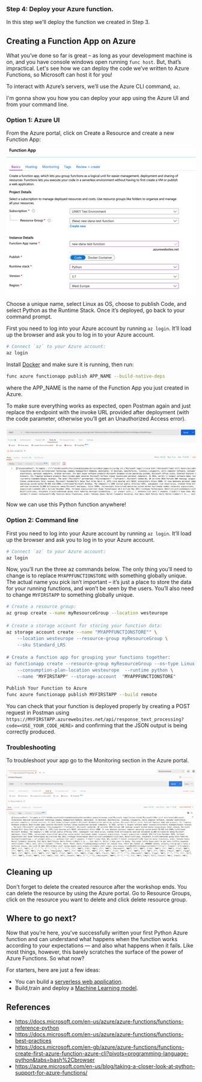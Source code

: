### Step 4: Deploy your Azure function.

In this step we'll deploy the function we created in Step 3.

## Creating a Function App on Azure
What you’ve done so far is great – as long as your development machine is on, and you have console windows open running `func host`. But, that’s 
impractical. Let's see how we can deploy the code we’ve written to Azure Functions, so Microsoft can host it for you!

To interact with Azure’s servers, we’ll use the Azure CLI command, `az`.

I'm gonna show you how you can deploy your app using the Azure UI and from your command line.

### Option 1: Azure UI

From the Azure portal, click on Create a Resource and create a new Function App:

<p>
<img src="images/deploy.png" align="center"/>
</p>

Choose a unique name, select Linux as OS, choose to publish Code, and select Python as the Runtime Stack. 
Once it’s deployed, go back to your command prompt.

First you need to log into your Azure account by running `az login`. 
It’ll load up the browser and ask you to log in to your Azure account. 

```bash
# Connect `az` to your Azure account:
az login
```

Install [Docker](https://docs.docker.com/install/) and make sure it is running, then run:

```bash
func azure functionapp publish APP_NAME --build-native-deps
```

where the APP_NAME is the name of the Function App you just created in Azure.

To make sure everything works as expected, open Postman again and just replace the endpoint with the invoke URL provided after deployment 
(with the code parameter, otherwise you’ll get an Unauthorized Access error).

<p>
<img src="images/deploy_req.png" align="center"/>
</p>

Now we can use this Python function anywhere!

### Option 2: Command line

First you need to log into your Azure account by running `az login`. 
It’ll load up the browser and ask you to log in to your Azure account. 

```bash
# Connect `az` to your Azure account:
az login
```

Now, you’ll run the three az commands below. 
The only thing you’ll need to change is to replace `MYAPPFUNCTIONSTORE` with something globally unique. 
The actual name you pick isn’t important – it’s just a place to store the data for your running functions, and won’t be seen by the users. 
You’ll also need to change `MYFIRSTAPP` to something globally unique.

```bash
# Create a resource group:
az group create --name myResourceGroup --location westeurope

# Create a storage account for storing your function data:
az storage account create --name "MYAPPFUNCTIONSTORE"" \
    --location westeurope --resource-group myResourceGroup \
    --sku Standard_LRS

# Create a function app for grouping your functions together:
az functionapp create --resource-group myResourceGroup --os-type Linux \
    --consumption-plan-location westeurope  --runtime python \
    --name "MYFIRSTAPP" --storage-account  "MYAPPFUNCTIONSTORE"
```

```bash
Publish Your Function to Azure
func azure functionapp publish MYFIRSTAPP --build remote
```
 
You can check that your function is deployed properly by creating a POST reguest in Postman using `https://MYFIRSTAPP.azurewebsites.net/api/response_text_processing?code=<USE_YOUR_CODE_HERE>` 
and confirming that the JSON output is being correctly produced.

### Troubleshooting
To troubleshoot your app go to the Monitoring section in the Azure portal.

<p>
<img src="images/postman.png" align="center"/>
</p>

## Cleaning up
Don't forget to delete the created resource after the workshop ends. You can delete the resource by using the Azure portal.
Go to Resource Groups, click on the resource you want to delete and click delete resource group.


## Where to go next?
Now that you’re here, you’ve successfully written your first Python Azure function and can understand what happens when the function works according 
to your expectations — and also what happens when it fails. Like most things, however, this barely scratches the surface of the power of Azure Functions. So what now?

For starters, here are just a few ideas:

* You can build a [serverless web application](https://docs.microsoft.com/en-us/azure/architecture/reference-architectures/serverless/web-app).
* Build,train and deploy a [Machine Learning model](https://azure.microsoft.com/en-us/free/machine-learning/search/?&ef_id=Cj0KCQiA1-3yBRCmARIsAN7B4H1RepL2p1tSCOK06GtxfTVeimTE4Ccc1PJIEiZeV9ku_2GMyAh8a6waAmsNEALw_wcB:G:s&OCID=AID2000098_SEM_L0hncz7b&MarinID=L0hncz7b_369039617729_azure%20machine%20learning_e_c__75540808959_kwd-298261819911&lnkd=Google_Azure_Brand&dclid=CMGAtqLA-ecCFZYK4AodYmUNOA).

## References

* https://docs.microsoft.com/en-us/azure/azure-functions/functions-reference-python
* https://docs.microsoft.com/en-us/azure/azure-functions/functions-best-practices
* https://docs.microsoft.com/en-gb/azure/azure-functions/functions-create-first-azure-function-azure-cli?pivots=programming-language-python&tabs=bash%2Cbrowser
* https://azure.microsoft.com/en-us/blog/taking-a-closer-look-at-python-support-for-azure-functions/
